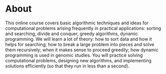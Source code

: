 # About  

This online course covers basic algorithmic techniques and ideas for computational problems arising frequently in practical applications: sorting and searching,  divide and conquer, greedy algorithms, dynamic programming. We will learn a lot of theory: how to sort data and how it helps for searching; how to break a large  problem into pieces and solve them recursively; when it makes sense to proceed greedily; how dynamic programming is used in genomic studies. You will practice  solving computational problems, designing new algorithms, and implementing solutions efficiently (so that they run in less than a second).

